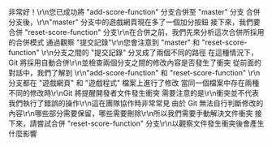 非常好！\r\n您已成功將 "add-score-function" 分支合併至 "master" 分支
合併分支後，\r\n"master" 分支中的遊戲網頁現在多了一個加分按鈕
接下來，我們要合併 "reset-score-function" 分支\r\n在合併之前，我們先來分析這次合併所採用的合併模式
通過觀察 "提交記錄"\r\n您會注意到 "master" 和 "reset-score-function" \r\n分支之間的 "提交記錄" 分叉成了兩個不同的路徑
在這種情況下，Git 將採用自動合併\r\n並檢查兩個分支之間的修改內容是否發生了衝突
從前面的對話中，我們了解到 \r\n"add-score-function" 和 "reset-score-function" \r\n分支都在 "遊戲網頁" 和 "遊戲程式" 檔案上進行了修改
當同一個檔案中存在兩種不同的修改時\r\nGit 將提醒開發者文件發生衝突
需要注意的是\r\n衝突並不代表我們執行了錯誤的操作\r\n這在團隊協作時非常常見
由於 Git 無法自行判斷修改的內容\r\n哪些部分需要保留，哪些需要刪除\r\n所以我們需要手動解決文件衝突
接下來，請嘗試合併 "reset-score-function" 分支\r\n以觀察文件發生衝突後會產生什麼影響